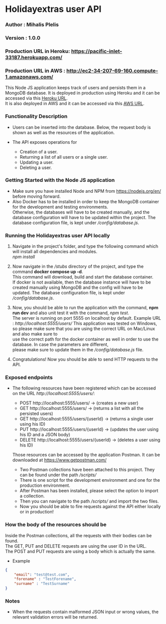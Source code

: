 

# Holidayextras user API
### Author : Mihalis Plelis
### Version : 1.0.0
### Production URL in Heroku: https://pacific-inlet-33187.herokuapp.com/
### Production URL in AWS : http://ec2-34-207-69-160.compute-1.amazonaws.com/

This Node JS application keeps track of users and persists them in a MongoDB database.
It is deployed in production using Heroku and it can be accessed via this <a href="https://pacific-inlet-33187.herokuapp.com/">Heroku URL</a>.  
It is also deployed in AWS and it can be accessed via this <a href="http://ec2-34-207-69-160.compute-1.amazonaws.com/">AWS URL</a>.

### Functionality Description

* Users can be inserted into the database. Below, the request body is shown as well as the resources of the application.  
		
* The API exposes operations for  
	- Creation of a user.  
	- Returning a list of all users or a single user.  
	- Updating a user.  
	- Deleting a user.  

### Getting Started with the Node JS application
* Make sure you have installed Node and NPM from https://nodejs.org/en/ before moving forward.  
* Also Docker has to be installed in order to keep the MongoDB container for the development and testing environments.  
  Otherwise, the databases will have to be created manually, and the database configuration will have to be updated within the project.
  The database configuration file, is kept under */config/database.js*.  

### Running the Holidayextras user API locally

1. Navigate in the project's folder, and type the following command which will install all dependencies and modules.  
    *npm install*  

2. Now navigate in the */stubs* directory of the project, and type the command **docker compose up -d**.  
   This command will download, build and start the database container.   
   If docker is not available, then the database instance will have to be created manually using MongoDB and the config will have to be updated.
   The database configuration file, is kept under */config/database.js*.  

3. Now, you should be able to run the application with the command, **npm run dev** and also unit test it with the command, *npm test*.  
   The server is running on port 5555 on localhost by default. Example URL : *http://localhost:5555/users/*
   This application was tested on Windows, so please make sure that you are using the correct URL on Mac/Linux and also make sure to  
   use the correct path for the docker container as well in order to use the database. In case the parameters are different,  
   please make sure to update them in the */config/database.js* file.

4. Congratulations! Now you should be able to send HTTP requests to the API.

### Exposed endpoints

*	The following resources have been registered which can be accessed on the URL *http://localhost:5555/users/*:

	- POST    http://localhost:5555/users/ -> (creates a new user)  
	- GET     http://localhost:5555/users/ -> (returns a list with all the persisted users)  
	- GET     http://localhost:5555/users/{userId} -> (returns a single user using his ID)  
	- PUT     http://localhost:5555/users/{userId} -> (updates the user using his ID and a JSON body)  
	- DELETE  http://localhost:5555/users/{userId} -> (deletes a user using his ID)  
    
    Those resources can be accessed by the application Postman. It can be downloaded at https://www.getpostman.com/  
    - Two Postman collections have been attached to this project. They can be found under the path */scripts/*  
    - There is one script for the development environment and one for the production environment.  
    - After Postman has been installed, please select the option to import a collection.  
    - Then you can navigate to the path */scripts/* and import the two files.  
    - Now you should be able to fire requests against the API either locally or in production!  

### How the body of the resources should be

Inside the Postman collections, all the requests with their bodies can be found.  
The GET, PUT and DELETE requests are using the user ID in the URL.  
The POST and PUT requests are using a body which is actually the same.  

* Example  
```json
{
	"email": "test@test.com",
	"forename" : "TestForename",
	"surname" : "TestSurname"
}
```

### Notes

- 	When the requests contain malformed JSON input or wrong values, the relevant validation errors will be returned.  
